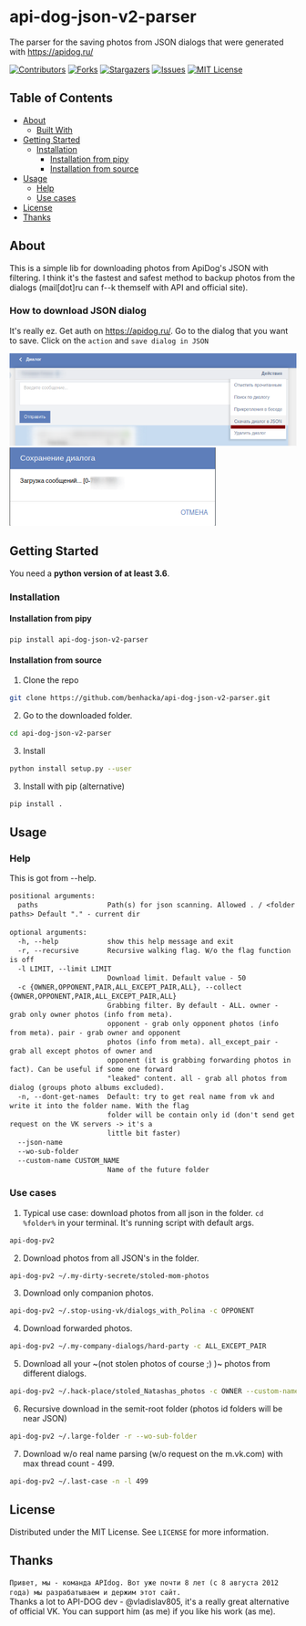 # api-dog-json-v2-parser
The parser for the saving photos from JSON dialogs that were generated with https://apidog.ru/

[![Contributors][contributors-shield]][contributors-url]
[![Forks][forks-shield]][forks-url]
[![Stargazers][stars-shield]][stars-url]
[![Issues][issues-shield]][issues-url]
[![MIT License][license-shield]][license-url]



<!-- TABLE OF CONTENTS -->
## Table of Contents

* [About](#about)
  * [Built With](#built-with)
* [Getting Started](#getting-started)
  * [Installation](#installation)
    * [Installation from pipy](#installation-from-pipy)
    * [Installation from source](#installation-from-source)
* [Usage](#usage)
  * [Help](#help)
  * [Use cases](#use-cases)
* [License](#license)
* [Thanks](#thanks)


<!-- ABOUT -->
## About

This is a simple lib for downloading photos from ApiDog's JSON with filtering. 
I think it's the fastest and safest method to backup photos from the dialogs (mail[dot]ru can f--k themself with API and official site).


### How to download JSON dialog
It's really ez. Get auth on https://apidog.ru/. Go to the dialog that you want to save. Click on the `action` and `save dialog in JSON`

<img src="https://github.com/benhacka/api-dog-json-v2-parser/blob/master/images/how_to_1.png" alt="HowTo1">
<img src="https://github.com/benhacka/api-dog-json-v2-parser/blob/master/images/how_to_2.png" alt="HowTo2">

<!-- GETTING STARTED -->
## Getting Started

You need a **python version of at least 3.6**.

### Installation

#### Installation from pipy

```pip install api-dog-json-v2-parser```

#### Installation from source
1.  Clone the repo
```sh
git clone https://github.com/benhacka/api-dog-json-v2-parser.git
```
2.  Go to the downloaded folder. 
```sh
cd api-dog-json-v2-parser
```
3.  Install
```sh
python install setup.py --user
```  
3.  Install with pip (alternative)
```sh
pip install .
```

<!-- USAGE EXAMPLES -->
## Usage

### Help
This is got from --help.

```
positional arguments:
  paths                 Path(s) for json scanning. Allowed . / <folder paths> Default "." - current dir

optional arguments:
  -h, --help            show this help message and exit
  -r, --recursive       Recursive walking flag. W/o the flag function is off
  -l LIMIT, --limit LIMIT
                        Download limit. Default value - 50
  -c {OWNER,OPPONENT,PAIR,ALL_EXCEPT_PAIR,ALL}, --collect {OWNER,OPPONENT,PAIR,ALL_EXCEPT_PAIR,ALL}
                        Grabbing filter. By default - ALL. owner - grab only owner photos (info from meta).
                        opponent - grab only opponent photos (info from meta). pair - grab owner and opponent
                        photos (info from meta). all_except_pair - grab all except photos of owner and
                        opponent (it is grabbing forwarding photos in fact). Can be useful if some one forward
                        "leaked" content. all - grab all photos from dialog (groups photo albums excluded).
  -n, --dont-get-names  Default: try to get real name from vk and write it into the folder name. With the flag
                        folder will be contain only id (don't send get request on the VK servers -> it's a
                        little bit faster)
  --json-name
  --wo-sub-folder
  --custom-name CUSTOM_NAME
                        Name of the future folder
```

### Use cases



1.  Typical use case: download photos from all json in the folder. ```cd %folder%``` in your terminal. It's running script with default args.

```sh
api-dog-pv2
```

2.  Download photos from all JSON's in the folder.
```sh
api-dog-pv2 ~/.my-dirty-secrete/stoled-mom-photos
```

3.  Download only companion photos.
```sh
api-dog-pv2 ~/.stop-using-vk/dialogs_with_Polina -c OPPONENT
```

4.  Download forwarded photos.
```sh
api-dog-pv2 ~/.my-company-dialogs/hard-party -c ALL_EXCEPT_PAIR
```

5.  Download all your ~(not stolen photos of course ;) )~ photos from different dialogs.
```sh
api-dog-pv2 ~/.hack-place/stoled_Natashas_photos -c OWNER --custom-name to_do___sort_nude
```

6.  Recursive download in the semit-root folder (photos id folders will be near JSON)
```sh
api-dog-pv2 ~/.large-folder -r --wo-sub-folder
```

7.  Download w/o real name parsing (w/o request on the m.vk.com) with max thread count - 499.
```sh
api-dog-pv2 ~/.last-case -n -l 499
```

## License

Distributed under the MIT License. See `LICENSE` for more information.

## Thanks
`Привет, мы - команда APIdog. Вот уже почти 8 лет (с 8 августа 2012 года) мы разрабатываем и держим этот сайт.`  
Thanks a lot to API-DOG dev - @vladislav805, it's a really great alternative of official VK. You can support him (as me) if you like his work (as me).


<!-- MARKDOWN LINKS & IMAGES -->
<!-- https://www.markdownguide.org/basic-syntax/#reference-style-links -->
[contributors-shield]: https://img.shields.io/github/contributors/benhacka/toruploader.svg?style=flat-square
[contributors-url]: https://github.com/benhacka/toruploader/graphs/contributors
[forks-shield]: https://img.shields.io/github/forks/benhacka/toruploader.svg?style=flat-square
[forks-url]: https://github.com/benhacka/toruploader/network/members
[stars-shield]: https://img.shields.io/github/stars/benhacka/toruploader.svg?style=flat-square
[stars-url]: https://github.com/benhacka/toruploader/stargazers
[issues-shield]: https://img.shields.io/github/issues/benhacka/toruploader.svg?style=flat-square
[issues-url]: https://github.com/benhacka/toruploader/issues
[license-shield]: https://img.shields.io/github/license/benhacka/toruploader.svg?style=flat-square
[license-url]: https://github.com/benhacka/toruploader/blob/master/LICENSE.txt
